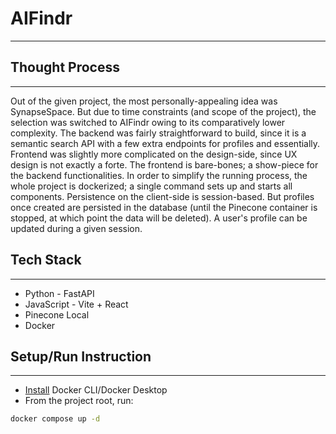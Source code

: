 
# AIFindr

---

## Thought Process

---

Out of the given project, the most personally-appealing idea was SynapseSpace. But due to time constraints (and scope of the project),
the selection was switched to AIFindr owing to its comparatively lower complexity. The backend was fairly straightforward to build, since
it is a semantic search API with a few extra endpoints for profiles and essentially. Frontend was slightly more complicated on the design-side,
since UX design is not exactly a forte. The frontend is bare-bones; a show-piece for the backend functionalities. In order to simplify the running process,
the whole project is dockerized; a single command sets up and starts all components. Persistence on the client-side is session-based. But profiles once created are persisted in the database (until the Pinecone container is stopped, at which point the data will be deleted). A user's profile can be updated during a given session.

## Tech Stack

---

* Python - FastAPI
* JavaScript - Vite + React
* Pinecone Local
* Docker

## Setup/Run Instruction

---

* [Install](https://www.docker.com/) Docker CLI/Docker Desktop
* From the project root, run:

```bash
docker compose up -d
```


